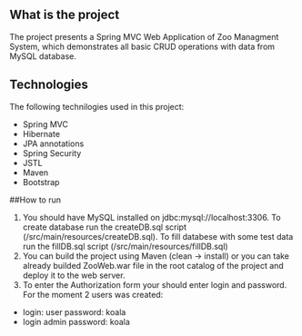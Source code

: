 ## What is the project
The project presents a Spring MVC Web Application of Zoo Managment System, which demonstrates all basic CRUD operations with data from MySQL database. 

## Technologies
The following technilogies used in this project:

* Spring MVC
* Hibernate
* JPA annotations
* Spring Security
* JSTL
* Maven
* Bootstrap
 
##How to run

1. You should have MySQL installed on jdbc:mysql://localhost:3306.
    To create database run the createDB.sql script (/src/main/resources/createDB.sql).
    To fill databese with some test data run the fillDB.sql script (/src/main/resources/fillDB.sql)
2. You can build the project using Maven (clean -> install) or you can take already builded ZooWeb.war file in the root catalog of the project and deploy it to the web server.
3. To enter the Authorization form your should enter login and password. For the moment 2 users was created: 
  * login: user password: koala
  * login admin password: koala


 









